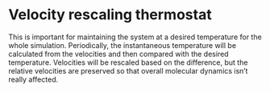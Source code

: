 # Velocity rescaling thermostat

This is important for maintaining the system at a desired temperature for the whole simulation. Periodically, the instantaneous temperature will be calculated from the velocities and then compared with the desired temperature. Velocities will be rescaled based on the difference, but the relative velocities are preserved so that overall molecular dynamics isn’t really affected.